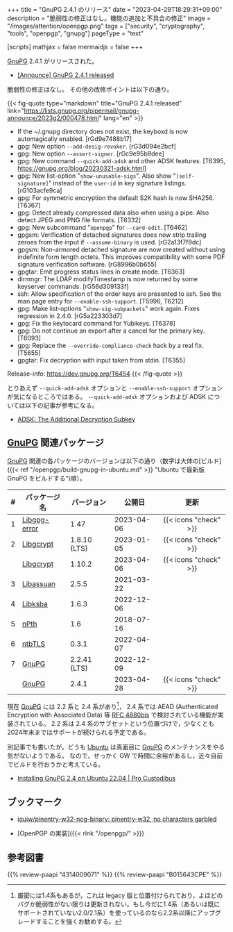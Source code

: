 +++
title = "GnuPG 2.4.1 のリリース"
date =  "2023-04-29T18:29:31+09:00"
description = "脆弱性の修正はなし。機能の追加と不具合の修正"
image = "/images/attention/openpgp.png"
tags = ["security", "cryptography", "tools", "openpgp", "gnupg"]
pageType = "text"

[scripts]
  mathjax = false
  mermaidjs = false
+++

[GnuPG] 2.4.1 がリリースされた。

- [[Announce] GnuPG 2.4.1 released](https://lists.gnupg.org/pipermail/gnupg-announce/2023q2/000478.html)

脆弱性の修正はなし。
その他の改修ポイントは以下の通り。

{{< fig-quote type="markdown" title="GnuPG 2.4.1 released" link="https://lists.gnupg.org/pipermail/gnupg-announce/2023q2/000478.html" lang="en" >}}
* If the ~/.gnupg directory does not exist, the keyboxd is now automagically enabled.  [rGd9e7488b17]
* gpg: New option `--add-desig-revoker`.  [rG3d094e2bcf]
* gpg: New option `--assert-signer`.  [rGc9e95b8dee]
* gpg: New command `--quick-add-adsk` and other ADSK features.  [T6395, https://gnupg.org/blog/20230321-adsk.html]
* gpg: New list-option "`show-unusable-sigs`".  Also show "`[self-signature]`" instead of the `user-id` in key signature listings.  [rG103acfe9ca]
* gpg: For symmetric encryption the default S2K hash is now SHA256.  [T6367]
* gpg: Detect already compressed data also when using a pipe.  Also detect JPEG and PNG file formats.  [T6332]
* gpg: New subcommand "`openpgp`" for `--card-edit`.  [T6462]
* gpgsm: Verification of detached signatures does now strip trailing zeroes from the input if `--assume-binary` is used.  [rG2a13f7f9dc]
* gpgsm: Non-armored detached signature are now created without using indefinite form length octets.  This improves compatibility with some PDF signature verification software.  [rG8996b0b655]
* gpgtar: Emit progress status lines in create mode.  [T6363]
* dirmngr: The LDAP modifyTimestamp is now returned by some keyserver commands.  [rG56d309133f]
* ssh: Allow specification of the order keys are presented to ssh. See the man page entry for `--enable-ssh-support`.  [T5996, T6212]
* gpg: Make list-options "`show-sig-subpackets`" work again. Fixes regression in 2.4.0.  [rG5a223303d7]
* gpg: Fix the keytocard command for Yubikeys.  [T6378]
* gpg: Do not continue an export after a cancel for the primary key.  [T6093]
* gpg: Replace the `--override-compliance-check` hack by a real fix.  [T5655]
* gpgtar: Fix decryption with input taken from stdin.  [T6355]

Release-info: https://dev.gnupg.org/T6454
{{< /fig-quote >}}

とりあえず `--quick-add-adsk` オプションと `--enable-ssh-support` オプションが気になるところではある。
`--quick-add-adsk` オプションおよび ADSK については以下の記事が参考になる。

- [ADSK: The Additional Decryption Subkey](https://gnupg.org/blog/20230321-adsk.html)

## [GnuPG] 関連パッケージ

[GnuPG] 関連の各パッケージのバージョンは以下の通り（数字は大体の[ビルド]({{< ref "/openpgp/build-gnupg-in-ubuntu.md" >}} "Ubuntu で最新版 GnuPG をビルドする")順）。

|    # | パッケージ名                                             | バージョン   | 公開日     |         更新          |
| ---: | -------------------------------------------------------- | ------------ | ---------- | :-------------------: |
|    1 | [Libgpg-error](https://gnupg.org/software/libgpg-error/) | 1.47         | 2023-04-06 | {{< icons "check" >}} |
|    2 | [Libgcrypt](https://gnupg.org/software/libgcrypt/)       | 1.8.10 (LTS) | 2023-01-05 | {{< icons "check" >}} |
|      | [Libgcrypt](https://gnupg.org/software/libgcrypt/)       | 1.10.2       | 2023-04-06 | {{< icons "check" >}} |
|    3 | [Libassuan](https://gnupg.org/software/libassuan/)       | 2.5.5        | 2021-03-22 |                       |
|    4 | [Libksba](https://gnupg.org/software/libksba/)           | 1.6.3        | 2022-12-06 |                       |
|    5 | [nPth](https://gnupg.org/software/npth/)                 | 1.6          | 2018-07-16 |                       |
|    6 | [ntbTLS](https://gnupg.org/software/ntbtls/)             | 0.3.1        | 2022-04-07 |                       |
|    7 | [GnuPG](https://gnupg.org/software/)                     | 2.2.41 (LTS) | 2022-12-09 |                       |
|      | [GnuPG](https://gnupg.org/software/)                     | 2.4.1        | 2023-04-28 | {{< icons "check" >}} |

現在 [GnuPG] には 2.2 系と 2.4 系があり[^gpg14]， 2.4 系では AEAD (Authenticated Encryption with Associated Data) 等 [RFC 4880bis] で検討されている機能が実装されている。
2.2 系は 2.4 系のサブセットという位置づけで，少なくとも2024年末まではサポートが続けられる予定である。

[^gpg14]: 厳密には1.4系もあるが，これは legacy 版と位置付けられており，よほどのバグか脆弱性がない限りは更新されない。もし今だに1.4系（あるいは既にサポートされていない2.0/2.1系）を使っているのなら2.2系以降にアップグレードすることを強くお勧めする。

別記事でも書いたが，どうも [Ubuntu] は真面目に [GnuPG] のメンテナンスをやる気がないようである。
なので，せっかく GW で時間に余裕があるし，近々自前でビルドを行おうかと考えている。

- [Installing GnuPG 2.4 on Ubuntu 22.04 | Pro Custodibus](https://www.procustodibus.com/blog/2023/02/gpg-2-4-on-ubuntu-22-04/)

## ブックマーク

- [iquiw/pinentry-w32-ncg-binary: pinentry-w32, no characters garbled](https://github.com/iquiw/pinentry-w32-ncg-binary)

- [OpenPGP の実装]({{< rlnk "/openpgp/" >}})

[GnuPG]: https://gnupg.org/ "The GNU Privacy Guard"
[Gpg4win]: https://gpg4win.org/ "Gpg4win - Secure email and file encryption with GnuPG for Windows"
[OpenPGP]: http://openpgp.org/
[RFC 4880bis]: https://datatracker.ietf.org/doc/draft-ietf-openpgp-rfc4880bis/ "draft-ietf-openpgp-rfc4880bis - OpenPGP Message Format"
[Ubuntu]: https://www.ubuntu.com/ "The leading operating system for PCs, IoT devices, servers and the cloud | Ubuntu"

## 参考図書

{{% review-paapi "4314009071" %}} <!-- 暗号化 プライバシーを救った反乱者たち -->
{{% review-paapi "B015643CPE" %}} <!-- 暗号技術入門 第3版 -->

